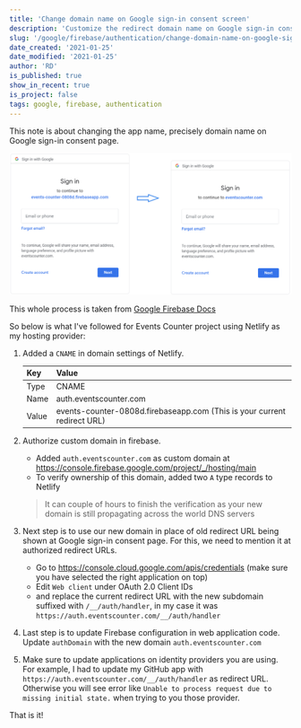 ```yaml
---
title: 'Change domain name on Google sign-in consent screen'
description: 'Customize the redirect domain name on Google sign-in consent screen'
slug: '/google/firebase/authentication/change-domain-name-on-google-sign-in-consent-screen.md'
date_created: '2021-01-25'
date_modified: '2021-01-25'
author: 'RD'
is_published: true
show_in_recent: true
is_project: false
tags: google, firebase, authentication
---
```

This note is about changing the app name, precisely domain name on Google sign-in consent page.

 

![google-auth-consent-correct-name](./assets/google-auth-consent-correct-name.png)



This whole process is taken from [Google Firebase Docs](https://firebase.google.com/docs/auth/web/google-signin#expandable-4)

So below is what I've followed for Events Counter project using Netlify as my hosting provider:

1. Added a `CNAME` in domain settings of Netlify.

   | Key   | Value                                                        |
   | ----- | ------------------------------------------------------------ |
   | Type  | CNAME                                                        |
   | Name  | auth.eventscounter.com                                       |
   | Value | events-counter-0808d.firebaseapp.com (This is your current redirect URL) |

   

2. Authorize custom domain in firebase.

   - Added `auth.eventscounter.com` as custom domain at https://console.firebase.google.com/project/_/hosting/main
   - To verify ownership of this domain, added two `A` type records to Netlify

   > It can couple of hours to finish the verification as your new domain is still propagating across the world DNS servers

3. Next step is to use our new domain in place of old redirect URL being shown at Google sign-in consent page.
   For this, we need to mention it at authorized redirect URLs.

   - Go to https://console.cloud.google.com/apis/credentials (make sure you have selected the right application on top)
   - Edit `Web client` under OAuth 2.0 Client IDs
   - and replace the current redirect URL with the new subdomain suffixed with `/__/auth/handler`, 
     in my case it was `https://auth.eventscounter.com/__/auth/handler`

4. Last step is to update Firebase configuration in web application code.
   Update `authDomain` with the new domain `auth.eventscounter.com`

5. Make sure to update applications on identity providers you are using. For example, I had to update my GitHub app with `https://auth.eventscounter.com/__/auth/handler` as redirect URL.
   Otherwise you will see error like `Unable to process request due to missing initial state.` when trying to you those provider.

That is it!
